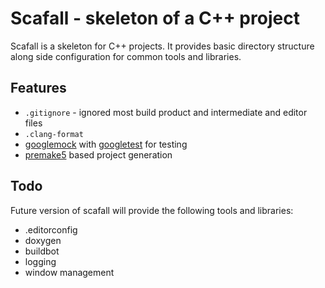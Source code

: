 # Scafall - skeleton of a C++ project

Scafall is a skeleton for C++ projects. It provides basic directory structure
along side configuration for common tools and libraries.


## Features

* `.gitignore` - ignored most build product and intermediate and editor files
* `.clang-format`
* [googlemock][gmock] with [googletest][gtest] for testing
* [premake5](https://bitbucket.org/premake/premake-dev/overview) based project
  generation

[gmock]: http://code.google.com/p/googlemock/
[gtest]: http://code.google.com/p/googletest/


## Todo

Future version of scafall will provide the following tools and libraries:

* .editorconfig
* doxygen
* buildbot
* logging
* window management

